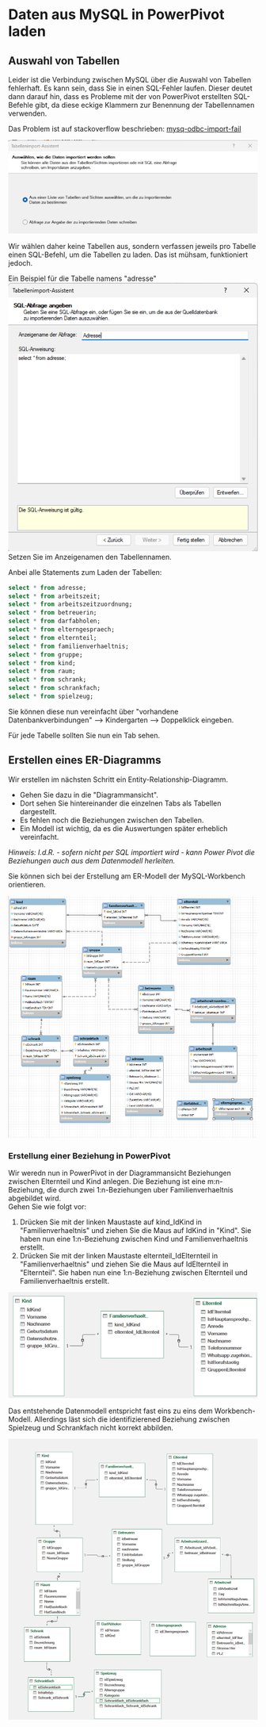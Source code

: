 # Daten aus MySQL in PowerPivot laden 

## Auswahl von Tabellen

Leider ist die Verbindung zwischen MySQL über die Auswahl von Tabellen fehlerhaft. Es kann sein, dass Sie in einen SQL-Fehler laufen. Dieser deutet dann darauf hin, dass es Probleme mit der von PowerPivot erstellten SQL-Befehle gibt, da diese eckige Klammern zur Benennung der Tabellennamen verwenden.  

Das Problem ist auf stackoverflow beschrieben: [mysq-odbc-import-fail](https://stackoverflow.com/questions/8153984/mysql-odbc-import-fail)

![alt text](image-11.png)

Wir wählen daher keine Tabellen aus, sondern verfassen jeweils pro Tabelle einen SQL-Befehl, um die Tabellen zu laden. Das ist mühsam, funktioniert jedoch.  

Ein Beispiel für die Tabelle namens "adresse"
![alt text](image-15.png)
Setzen Sie im Anzeigenamen den Tabellennamen.  

Anbei alle Statements zum Laden der Tabellen:

```SQL
select * from adresse;
select * from arbeitszeit;
select * from arbeitszeitzuordnung;
select * from betreuerin;
select * from darfabholen;
select * from elterngespraech;
select * from elternteil;
select * from familienverhaeltnis;
select * from gruppe;
select * from kind;
select * from raum;
select * from schrank;
select * from schrankfach;
select * from spielzeug;
```

Sie können diese nun vereinfacht über "vorhandene Datenbankverbindungen" --> Kindergarten --> Doppelklick eingeben.  

Für jede Tabelle sollten Sie nun ein Tab sehen.  

## Erstellen eines ER-Diagramms

Wir erstellen im nächsten Schritt ein Entity-Relationship-Diagramm.

* Gehen Sie dazu in die "Diagrammansicht".  
* Dort sehen Sie hintereinander die einzelnen Tabs als Tabellen dargestellt.  
* Es fehlen noch die Beziehungen zwischen den Tabellen.  
* Ein Modell ist wichtig, da es die Auswertungen später erheblich vereinfacht.  

_Hinweis: I.d.R. - sofern nicht per SQL importiert wird - kann Power Pivot die Beziehungen auch aus dem Datenmodell herleiten._  

Sie können sich bei der Erstellung am ER-Modell der MySQL-Workbench orientieren.  

![alt text](image-16.png)

### Erstellung einer Beziehung in PowerPivot

Wir weredn nun in PowerPivot in der Diagrammansicht Beziehungen zwischen Elternteil und Kind anlegen. Die Beziehung ist eine m:n-Beziehung, die durch zwei 1:n-Beziehungen uber Familienverhaeltnis abgebildet wird.  
Gehen Sie wie folgt vor:

1) Drücken Sie mit der linken Maustaste auf kind_IdKind in "Familienverhaeltnis" und ziehen Sie die Maus auf IdKind in "Kind". Sie haben nun eine 1:n-Beziehung zwischen Kind und Familienverhaeltnis erstellt.  
2) Drücken Sie mit der linken Maustaste elternteil_IdElternteil in "Familienverhaeltnis" und ziehen Sie die Maus auf IdElternteil in "Elternteil". Sie haben nun eine 1:n-Beziehung zwischen Elternteil und Familienverhaeltnis erstellt.  

![alt text](image-17.png)

Das entstehende Datenmodell entspricht fast eins zu eins dem Workbench-Modell. Allerdings läst sich die identifizierened Beziehung zwischen Spielzeug und Schrankfach nicht korrekt abbilden.  

![alt text](image-18.png)

